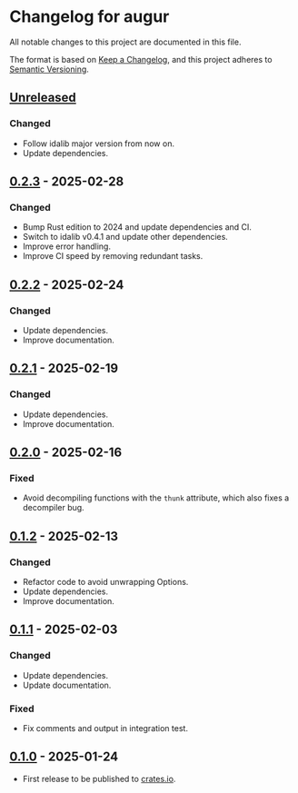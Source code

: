 # Changelog for augur

All notable changes to this project are documented in this file.

The format is based on [Keep a Changelog](https://keepachangelog.com/en/1.1.0/),
and this project adheres to [Semantic Versioning](https://semver.org/spec/v2.0.0.html).

## [Unreleased]

### Changed

* Follow idalib major version from now on.
* Update dependencies.

## [0.2.3] - 2025-02-28

### Changed

* Bump Rust edition to 2024 and update dependencies and CI.
* Switch to idalib v0.4.1 and update other dependencies.
* Improve error handling.
* Improve CI speed by removing redundant tasks.

## [0.2.2] - 2025-02-24

### Changed

* Update dependencies.
* Improve documentation.

## [0.2.1] - 2025-02-19

### Changed

* Update dependencies.
* Improve documentation.

## [0.2.0] - 2025-02-16

### Fixed

* Avoid decompiling functions with the `thunk` attribute, which also fixes a decompiler bug.

## [0.1.2] - 2025-02-13

### Changed

* Refactor code to avoid unwrapping Options.
* Update dependencies.
* Improve documentation.

## [0.1.1] - 2025-02-03

### Changed

* Update dependencies.
* Update documentation.

### Fixed

* Fix comments and output in integration test.

## [0.1.0] - 2025-01-24

* First release to be published to [crates.io](https://crates.io/).

[unreleased]: https://github.com/0xdea/augur/compare/v0.2.3...HEAD

[0.2.3]: https://github.com/0xdea/augur/compare/v0.2.2...v0.2.3

[0.2.2]: https://github.com/0xdea/augur/compare/v0.2.1...v0.2.2

[0.2.1]: https://github.com/0xdea/augur/compare/v0.2.0...v0.2.1

[0.2.0]: https://github.com/0xdea/augur/compare/v0.1.2...v0.2.0

[0.1.2]: https://github.com/0xdea/augur/compare/v0.1.1...v0.1.2

[0.1.1]: https://github.com/0xdea/augur/compare/v0.1.0...v0.1.1

[0.1.0]: https://github.com/0xdea/augur/releases/tag/v0.1.0
